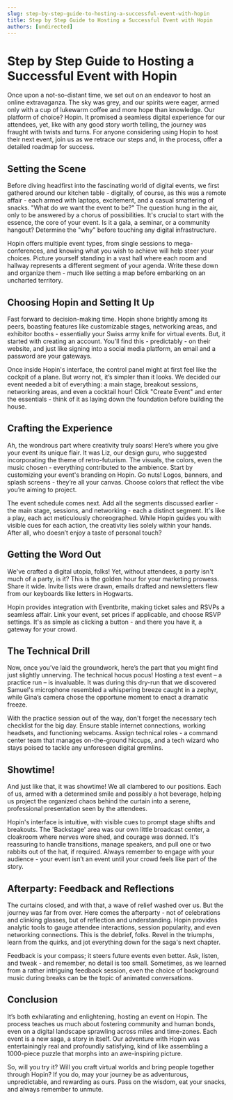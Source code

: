 ```yaml
---
slug: step-by-step-guide-to-hosting-a-successful-event-with-hopin
title: Step by Step Guide to Hosting a Successful Event with Hopin
authors: [undirected]
---
```



# Step by Step Guide to Hosting a Successful Event with Hopin

Once upon a not-so-distant time, we set out on an endeavor to host an online extravaganza. The sky was grey, and our spirits were eager, armed only with a cup of lukewarm coffee and more hope than knowledge. Our platform of choice? Hopin. It promised a seamless digital experience for our attendees, yet, like with any good story worth telling, the journey was fraught with twists and turns. For anyone considering using Hopin to host their next event, join us as we retrace our steps and, in the process, offer a detailed roadmap for success. 

## Setting the Scene

Before diving headfirst into the fascinating world of digital events, we first gathered around our kitchen table - digitally, of course, as this was a remote affair - each armed with laptops, excitement, and a casual smattering of snacks. "What do we want the event to be?" The question hung in the air, only to be answered by a chorus of possibilities. It's crucial to start with the essence, the core of your event. Is it a gala, a seminar, or a community hangout? Determine the "why" before touching any digital infrastructure.

Hopin offers multiple event types, from single sessions to mega-conferences, and knowing what you wish to achieve will help steer your choices. Picture yourself standing in a vast hall where each room and hallway represents a different segment of your agenda. Write these down and organize them - much like setting a map before embarking on an uncharted territory.

## Choosing Hopin and Setting It Up

Fast forward to decision-making time. Hopin shone brightly among its peers, boasting features like customizable stages, networking areas, and exhibitor booths - essentially your Swiss army knife for virtual events. But, it started with creating an account. You'll find this - predictably - on their website, and just like signing into a social media platform, an email and a password are your gateways.

Once inside Hopin's interface, the control panel might at first feel like the cockpit of a plane. But worry not, it’s simpler than it looks. We decided our event needed a bit of everything: a main stage, breakout sessions, networking areas, and even a cocktail hour! Click "Create Event" and enter the essentials - think of it as laying down the foundation before building the house.

## Crafting the Experience

Ah, the wondrous part where creativity truly soars! Here’s where you give your event its unique flair. It was Liz, our design guru, who suggested incorporating the theme of retro-futurism. The visuals, the colors, even the music chosen - everything contributed to the ambience. Start by customizing your event's branding on Hopin. Go nuts! Logos, banners, and splash screens - they’re all your canvas. Choose colors that reflect the vibe you’re aiming to project. 

The event schedule comes next. Add all the segments discussed earlier - the main stage, sessions, and networking - each a distinct segment. It's like a play, each act meticulously choreographed. While Hopin guides you with visible cues for each action, the creativity lies solely within your hands. After all, who doesn’t enjoy a taste of personal touch?

## Getting the Word Out

We've crafted a digital utopia, folks! Yet, without attendees, a party isn't much of a party, is it? This is the golden hour for your marketing prowess. Share it wide. Invite lists were drawn, emails drafted and newsletters flew from our keyboards like letters in Hogwarts.

Hopin provides integration with Eventbrite, making ticket sales and RSVPs a seamless affair. Link your event, set prices if applicable, and choose RSVP settings. It's as simple as clicking a button - and there you have it, a gateway for your crowd.

## The Technical Drill

Now, once you’ve laid the groundwork, here’s the part that you might find just slightly unnerving. The technical hocus pocus! Hosting a test event – a practice run – is invaluable. It was during this dry-run that we discovered Samuel's microphone resembled a whispering breeze caught in a zephyr, while Gina’s camera chose the opportune moment to enact a dramatic freeze.

With the practice session out of the way, don't forget the necessary tech checklist for the big day. Ensure stable internet connections, working headsets, and functioning webcams. Assign technical roles - a command center team that manages on-the-ground hiccups, and a tech wizard who stays poised to tackle any unforeseen digital gremlins.

## Showtime!

And just like that, it was showtime! We all clambered to our positions. Each of us, armed with a determined smile and possibly a hot beverage, helping us project the organized chaos behind the curtain into a serene, professional presentation seen by the attendees.

Hopin's interface is intuitive, with visible cues to prompt stage shifts and breakouts. The 'Backstage' area was our own little broadcast center, a cloakroom where nerves were shed, and courage was donned. It's reassuring to handle transitions, manage speakers, and pull one or two rabbits out of the hat, if required. Always remember to engage with your audience - your event isn’t an event until your crowd feels like part of the story.

## Afterparty: Feedback and Reflections

The curtains closed, and with that, a wave of relief washed over us. But the journey was far from over. Here comes the afterparty - not of celebrations and clinking glasses, but of reflection and understanding. Hopin provides analytic tools to gauge attendee interactions, session popularity, and even networking connections. This is the debrief, folks. Revel in the triumphs, learn from the quirks, and jot everything down for the saga's next chapter.

Feedback is your compass; it steers future events even better. Ask, listen, and tweak - and remember, no detail is too small. Sometimes, as we learned from a rather intriguing feedback session, even the choice of background music during breaks can be the topic of animated conversations.

## Conclusion

It’s both exhilarating and enlightening, hosting an event on Hopin. The process teaches us much about fostering community and human bonds, even on a digital landscape sprawling across miles and time-zones. Each event is a new saga, a story in itself. Our adventure with Hopin was entertainingly real and profoundly satisfying, kind of like assembling a 1000-piece puzzle that morphs into an awe-inspiring picture.

So, will you try it? Will you craft virtual worlds and bring people together through Hopin? If you do, may your journey be as adventurous, unpredictable, and rewarding as ours. Pass on the wisdom, eat your snacks, and always remember to unmute.